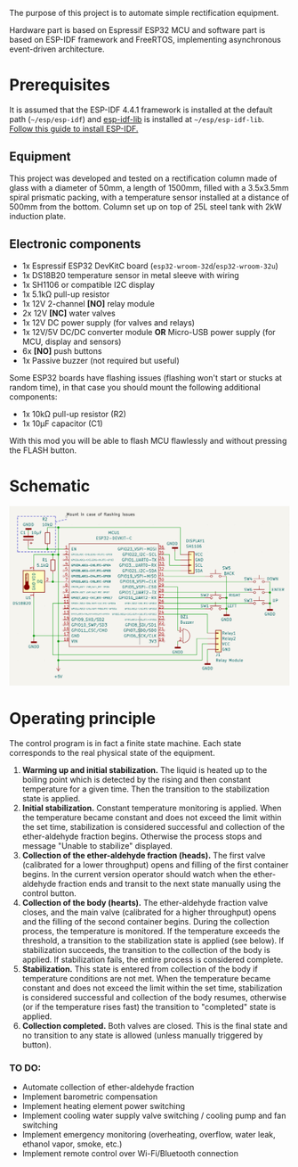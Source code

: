 The purpose of this project is to automate simple rectification equipment.

Hardware part is based on Espressif ESP32 MCU and software part is based on ESP-IDF framework and FreeRTOS, implementing asynchronous event-driven architecture.

# Prerequisites

It is assumed that the ESP-IDF 4.4.1 framework is installed at the default path (`~/esp/esp-idf`) and <a href="https://github.com/UncleRus/esp-idf-lib">esp-idf-lib</a> is installed at `~/esp/esp-idf-lib`. <a href="https://docs.espressif.com/projects/esp-idf/en/stable/esp32/get-started/index.html#installation-step-by-step">Follow this guide to install ESP-IDF.</a>

## Equipment

This project was developed and tested on a rectification column made of glass with a diameter of 50mm, a length of 1500mm, filled with a 3.5x3.5mm spiral prismatic packing, with a temperature sensor installed at a distance of 500mm from the bottom. Column set up on top of 25L steel tank with 2kW induction plate.

## Electronic components

* 1x Espressif ESP32 DevKitC board (`esp32-wroom-32d`/`esp32-wroom-32u`)
* 1x DS18B20 temperature sensor in metal sleeve with wiring
* 1x SH1106 or compatible I2C display
* 1x 5.1kΩ pull-up resistor
* 1x 12V 2-channel **[NO]** relay module
* 2x 12V **[NC]** water valves
* 1x 12V DC power supply (for valves and relays)
* 1x 12V/5V DC/DC converter module **OR** Micro-USB power supply (for MCU, display and sensors)
* 6x **[NO]** push buttons
* 1x Passive buzzer (not required but useful)

Some ESP32 boards have flashing issues (flashing won't start or stucks at random time), in that case you should mount the following additional components:

* 1x 10kΩ pull-up resistor (R2)
* 1x 10µF capacitor (C1)

With this mod you will be able to flash MCU flawlessly and without pressing the FLASH button.

# Schematic

<img src="kicad/screenshot.png">

# Operating principle

The control program is in fact a finite state machine. Each state corresponds to the real physical state of the equipment.

1. **Warming up and initial stabilization.** The liquid is heated up to the boiling point which is detected by the rising and then constant temperature for a given time. Then the transition to the stabilization state is applied.
2. **Initial stabilization.** Constant temperature monitoring is applied.  When the temperature became constant and does not exceed the limit within the set time, stabilization is considered successful and collection of the ether-aldehyde fraction begins. Otherwise the process stops and message "Unable to stabilize" displayed.
3. **Collection of the ether-aldehyde fraction (heads).** The first valve (calibrated for a lower throughput) opens and filling of the first container begins. In the current version operator should watch when the ether-aldehyde fraction ends and transit to the next state manually using the control button.
4. **Collection of the body (hearts).** The ether-aldehyde fraction valve closes, and the main valve (calibrated for a higher throughput) opens and the filling of the second container begins. During the collection process, the temperature is monitored. If the temperature exceeds the threshold, a transition to the stabilization state is applied (see below). If stabilization succeeds, the transition to the collection of the body is applied. If stabilization fails, the entire process is considered complete.
5. **Stabilization.** This state is entered from collection of the body if temperature conditions are not met. When the temperature became constant and does not exceed the limit within the set time, stabilization is considered successful and collection of the body resumes, otherwise (or if the temperature rises fast) the transition to "completed" state is applied.
6. **Collection completed.** Both valves are closed. This is the final state and no transition to any state is allowed (unless manually triggered by button).

### TO DO:

* Automate collection of ether-aldehyde fraction
* Implement barometric compensation
* Implement heating element power switching
* Implement cooling water supply valve switching / cooling pump and fan switching
* Implement emergency monitoring (overheating, overflow, water leak, ethanol vapor, smoke, etc.)
* Implement remote control over Wi-Fi/Bluetooth connection
